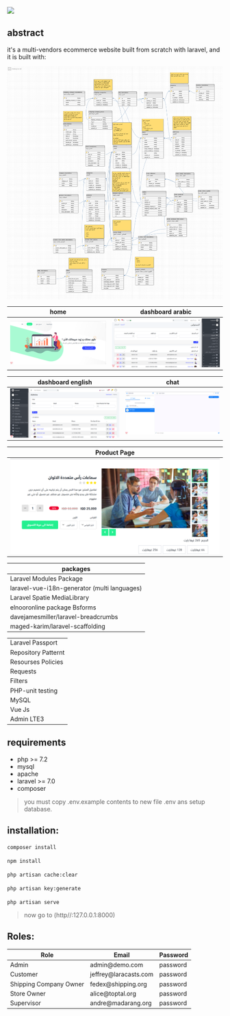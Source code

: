 
![](https://banners.beyondco.de/Instashop.png?theme=light&packageName=&pattern=architect&style=style_1&description=multi+vendors+ecommerce&md=1&showWatermark=1&fontSize=100px&images=share)

## abstract

it's a multi-vendors ecommerce website built from scratch with laravel, and it is built with:

![](db_design.png)



    
 

<table>
    <thead>
        <th>home</th>
        <th>dashboard arabic</th>
    </thead>
    <tbody>
          <tr> 
              <td>
                <img src="/visual/home.png"/>
              </td> 
              <td> 
                <img src="/visual/dashboard-ar.png"/>
              </td> 
             </td> 
        </tr>
    </tbody>
    </table>
    <table>
    <thead>
        <th>dashboard english</th>
        <th>chat</th>
    </thead>
    <tbody>
          <tr> 
               <td>
                <img src="/visual/dashboard-en.png"/>
             </td> 
              <td>  
                  <img src="/visual/chat.png"/>
              </td>
        <tr>  
    </tbody>
    </table>
    <table>
    <thead>
        <th>Product Page</th>
    </thead>
    <tbody>
          <tr> 
               <td>
                <img src="/visual/product.png"/>
             </td> 
        <tr>  
    </tbody>
    </table>


<table>
    <thead>
        <th>packages</th>
    </thead>
    <tbody>
        <tr> <td>Laravel Modules Package</td>
            </tr>
          <tr>  <td> laravel-vue-i18n-generator (multi languages)</td> </tr>
          <tr>  <td> Laravel Spatie MediaLibrary</td> </tr>
          <tr>  <td> elnooronline package Bsforms</td> </tr>
          <tr>  <td>  davejamesmiller/laravel-breadcrumbs</td> </tr>
        <tr>  <td>  maged-karim/laravel-scaffolding</td> </tr>
    </tbody>
    </table>


<table>
    <tbody>
        <tr> <td>Laravel Passport</td>
            </tr>
          <tr>  <td> Repository Patternt</td> </tr>
          <tr>  <td> Resourses Policies</td> </tr>
          <tr>  <td> Requests</td> </tr>
          <tr>  <td>  Filters</td> </tr>
          <tr>  <td>  PHP-unit testing</td> </tr>
          <tr>  <td>  MySQL</td> </tr>
          <tr>  <td>  Vue Js</td> </tr>
          <tr>  <td>  Admin LTE3</td> </tr>
    </tbody>
    </table>


## requirements
<ul>
                <li>php >= 7.2 </li>
                <li>mysql</li>
                <li>apache</li>
                <li>laravel >= 7.0 </li>
                <li>composer</li>
      </ul>

> you must copy .env.example contents to new file .env ans setup database. 


## installation:

```
composer install

npm install

php artisan cache:clear

php artisan key:generate

php artisan serve

```

> now go to (http//:127.0.0.1:8000) 


## Roles:

<table>
    <thead>
        <th>Role</th>
        <th>Email</th>
        <th>Password</th>
        </thead>
    <tbody>
        <tr> 
            <td>Admin</td>
            <td>admin@demo.com</td>
            <td>password</td>
        </tr>
        <tr> 
            <td>Customer</td>
            <td>jeffrey@laracasts.com</td>
            <td>password</td>
        </tr>
         <tr> 
            <td>Shipping Company Owner</td>
            <td>fedex@shipping.org</td>
            <td>password</td>
        </tr>
          <tr> 
            <td>Store Owner</td>
            <td>alice@toptal.org</td>
            <td>password</td>
        </tr>
         <tr> 
            <td>Supervisor</td>
            <td>andre@madarang.org</td>
            <td>password</td>
        </tr>
    </tbody>
    </table>

